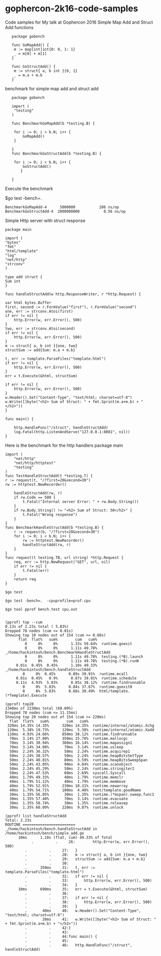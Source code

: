 # gophercon-2k16-code-samples
Code samples for My talk at Gophercon 2016 
Simple Map Add and Struct Add functions

       package gobench

       func GoMapAdd() {
       	m := map[int]int{0: 0, 1: 1}
       	_ = m[0] + m[1]
       }

       func GoStructAdd() {
       	m := struct{ a, b int }{0, 1}
       	_ = m.a + m.b
       }

benchmark for simple map add and struct add 

       package gobench

       import (
       	"testing"
       )

       func BenchmarkGoMapAdd(b *testing.B) {

       	for i := 0; i < b.N; i++ {
       		GoMapAdd()
       	}

       }
       func BenchmarkGoStructAdd(b *testing.B) {

       	for i := 0; i < b.N; i++ {
	       	GoStructAdd()
	       }

       }

Execute the benchmark 

   $go test -bench=.

    BenchmarkGoMapAdd-4   	 5000000	       286 ns/op
    BenchmarkGoStructAdd-4	2000000000	         0.56 ns/op
    
Simple Http server with  struct response  

    package main

    import (
	"bytes"
	"fmt"
	"html/template"
	"log"
	"net/http"
	"strconv"
    )

    type add struct {
	Sum int
    }

    func handleStructAdd(w http.ResponseWriter, r *http.Request) {

	var html bytes.Buffer
	first, second := r.FormValue("first"), r.FormValue("second")
	one, err := strconv.Atoi(first)
	if err != nil {
		http.Error(w, err.Error(), 500)
	}
	two, err := strconv.Atoi(second)
	if err != nil {
		http.Error(w, err.Error(), 500)
	}
	m := struct{ a, b int }{one, two}
	structSum := add{Sum: m.a + m.b}

	t, err := template.ParseFiles("template.html")
	if err != nil {
		http.Error(w, err.Error(), 500)
	}
	err = t.Execute(&html, structSum)
	
	if err != nil {
		http.Error(w, err.Error(), 500)
	}
	w.Header().Set("Content-Type", "text/html; charset=utf-8")
	w.Write([]byte("<h2> Sum of Struct: " + fmt.Sprint(m.a+m.b) + "</h2>"))
    }

    func main() {
	
        http.HandleFunc("/struct", handleStructAdd)
        log.Fatal(http.ListenAndServe("127.0.0.1:8081", nil))
    }

Here is the benchmark for the http handlers 
    package main

    import (
        "net/http"
        "net/http/httptest"
        "testing"
    )    
    func TestHandleStructAdd(t *testing.T) {
	r := request(t, "/?first=20&second=30")
	rw := httptest.NewRecorder()
       
    	handleStructAdd(rw, r)
    	if rw.Code == 500 {
    		t.Fatal("Internal server Error: " + rw.Body.String())
    	}
    	if rw.Body.String() != "<h2> Sum of Struct: 50</h2>" {
    		t.Fatal("Wrong response")
    	}
    }
    func BenchmarkHandleStructAdd(b *testing.B) {
    	r := request(b, "/?first=20&second=30")
    	for i := 0; i < b.N; i++ {
    		rw := httptest.NewRecorder()
    		handleStructAdd(rw, r)
      	}
    }
    func request(t testing.TB, url string) *http.Request {
    	req, err := http.NewRequest("GET", url, nil)
    	if err != nil {
    		t.Fatal(err)
    	}
    	return req
    }

    $go test 

    $go test -bench=.  -cpuprofile=prof.cpu

    $go tool pprof bench.test cpu.out 


    (pprof) top --cum
    0.13s of 2.23s total ( 5.83%)
    Dropped 78 nodes (cum <= 0.01s)
    Showing top 10 nodes out of 154 (cum >= 0.68s)
          flat  flat%   sum%        cum   cum%
             0     0%     0%      1.33s 59.64%  runtime.goexit
             0     0%     0%      1.11s 49.78%  _/home/hackintosh/bench.BenchmarkHandleStructAdd
             0     0%     0%      1.11s 49.78%  testing.(*B).launch
             0     0%     0%      1.11s 49.78%  testing.(*B).runN
         0.01s  0.45%  0.45%      1.10s 49.33%  _/home/hackintosh/bench.handleStructAdd
            0     0%  0.45%      0.89s 39.91%  runtime.mcall
         0.01s  0.45%   0.9%      0.87s 39.01%  runtime.schedule
         0.11s  4.93%  5.83%      0.85s 38.12%  runtime.findrunnable
            0     0%  5.83%      0.84s 37.67%  runtime.goexit0
            0     0%  5.83%      0.68s 30.49%  html/template.(*Template).Execute
    
    (pprof) top20
    1340ms of 2230ms total (60.09%)
    Dropped 78 nodes (cum <= 11.15ms)
    Showing top 20 nodes out of 154 (cum >= 220ms)
      flat  flat%   sum%        cum   cum%
     320ms 14.35% 14.35%      320ms 14.35%  runtime/internal/atomic.Xchg
     120ms  5.38% 19.73%      120ms  5.38%  runtime/internal/atomic.Xadd
     110ms  4.93% 24.66%      850ms 38.12%  runtime.findrunnable
      70ms  3.14% 27.80%      350ms 15.70%  runtime.mallocgc
      70ms  3.14% 30.94%      360ms 16.14%  runtime.mapassign1
      70ms  3.14% 34.08%       70ms  3.14%  runtime.usleep
      50ms  2.24% 36.32%       50ms  2.24%  runtime.acquirep1
      50ms  2.24% 38.57%       50ms  2.24%  runtime.heapBitsSetType
      50ms  2.24% 40.81%       80ms  3.59%  runtime.heapBitsSweepSpan
      50ms  2.24% 43.05%       90ms  4.04%  runtime.scanobject
      50ms  2.24% 45.29%       50ms  2.24%  runtime.stringiter2
      50ms  2.24% 47.53%       60ms  2.69%  syscall.Syscall
      40ms  1.79% 49.33%       40ms  1.79%  runtime.memclr
      40ms  1.79% 51.12%       40ms  1.79%  runtime.memmove
      40ms  1.79% 52.91%      230ms 10.31%  runtime.newarray
      40ms  1.79% 54.71%      100ms  4.48%  text/template.goodName
      30ms  1.35% 56.05%       30ms  1.35%  runtime.(*mspan).sweep.func1
      30ms  1.35% 57.40%       70ms  3.14%  runtime.evacuate
      30ms  1.35% 58.74%       30ms  1.35%  runtime.releasep
      30ms  1.35% 60.09%      220ms  9.87%  runtime.unlock

    (pprof) list handleStructAdd
    Total: 2.23s
    ROUTINE ======================== _/home/hackintosh/bench.handleStructAdd in /home/hackintosh/bench/simple_add.go
          10ms      1.10s (flat, cum) 49.33% of Total
                .          .     26:		http.Error(w, err.Error(), 500)
             .          .     27:	}
             .          .     28:	m := struct{ a, b int }{one, two}
             .          .     29:	structSum := add{Sum: m.a + m.b}
             .          .     30:
             .      350ms     31:	t, err := template.ParseFiles("template.html")
             .          .     32:	if err != nil {
             .          .     33:		http.Error(w, err.Error(), 500)
             .          .     34:	}
          10ms      690ms     35:	err = t.Execute(&html, structSum)
             .          .     36:	
             .          .     37:	if err != nil {
             .          .     38:		http.Error(w, err.Error(), 500)
             .          .     39:	}
             .       40ms     40:	w.Header().Set("Content-Type", "text/html; charset=utf-8")
             .       20ms     41:	w.Write([]byte("<h2> Sum of Struct: " + fmt.Sprint(m.a+m.b) + "</h2>"))
             .          .     42:}
             .          .     43:
             .          .     44:func main() {
             .          .     45:	
             .          .     46:	http.HandleFunc("/struct", handleStructAdd)


